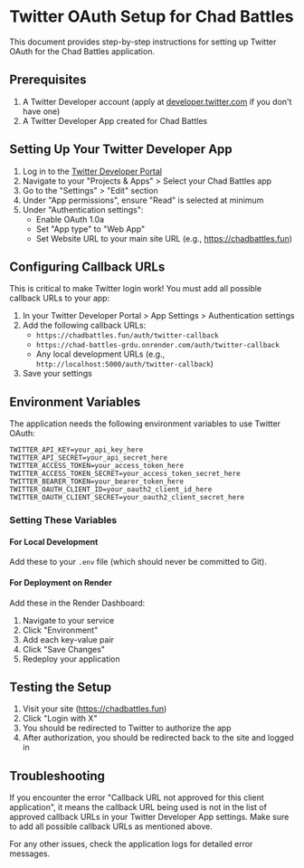 # Twitter OAuth Setup for Chad Battles

This document provides step-by-step instructions for setting up Twitter OAuth for the Chad Battles application.

## Prerequisites

1. A Twitter Developer account (apply at [developer.twitter.com](https://developer.twitter.com/) if you don't have one)
2. A Twitter Developer App created for Chad Battles

## Setting Up Your Twitter Developer App

1. Log in to the [Twitter Developer Portal](https://developer.twitter.com/en/portal/dashboard)
2. Navigate to your "Projects & Apps" > Select your Chad Battles app
3. Go to the "Settings" > "Edit" section
4. Under "App permissions", ensure "Read" is selected at minimum
5. Under "Authentication settings":
   - Enable OAuth 1.0a
   - Set "App type" to "Web App"
   - Set Website URL to your main site URL (e.g., https://chadbattles.fun)

## Configuring Callback URLs

This is critical to make Twitter login work! You must add all possible callback URLs to your app:

1. In your Twitter Developer Portal > App Settings > Authentication settings
2. Add the following callback URLs:
   - `https://chadbattles.fun/auth/twitter-callback`
   - `https://chad-battles-grdu.onrender.com/auth/twitter-callback`
   - Any local development URLs (e.g., `http://localhost:5000/auth/twitter-callback`)
3. Save your settings

## Environment Variables

The application needs the following environment variables to use Twitter OAuth:

```
TWITTER_API_KEY=your_api_key_here
TWITTER_API_SECRET=your_api_secret_here
TWITTER_ACCESS_TOKEN=your_access_token_here
TWITTER_ACCESS_TOKEN_SECRET=your_access_token_secret_here
TWITTER_BEARER_TOKEN=your_bearer_token_here
TWITTER_OAUTH_CLIENT_ID=your_oauth2_client_id_here
TWITTER_OAUTH_CLIENT_SECRET=your_oauth2_client_secret_here
```

### Setting These Variables

#### For Local Development

Add these to your `.env` file (which should never be committed to Git).

#### For Deployment on Render

Add these in the Render Dashboard:
1. Navigate to your service
2. Click "Environment"
3. Add each key-value pair
4. Click "Save Changes"
5. Redeploy your application

## Testing the Setup

1. Visit your site (https://chadbattles.fun)
2. Click "Login with X"
3. You should be redirected to Twitter to authorize the app
4. After authorization, you should be redirected back to the site and logged in

## Troubleshooting

If you encounter the error "Callback URL not approved for this client application", it means the callback URL being used is not in the list of approved callback URLs in your Twitter Developer App settings. Make sure to add all possible callback URLs as mentioned above.

For any other issues, check the application logs for detailed error messages. 
